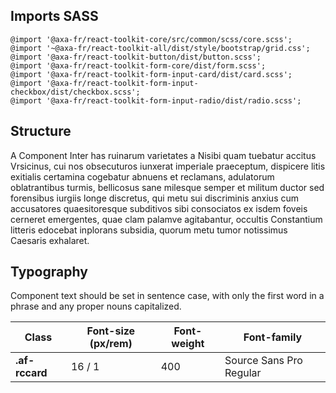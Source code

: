 ## Imports SASS

```
@import '@axa-fr/react-toolkit-core/src/common/scss/core.scss';
@import '~@axa-fr/react-toolkit-all/dist/style/bootstrap/grid.css';
@import '@axa-fr/react-toolkit-button/dist/button.scss';
@import '@axa-fr/react-toolkit-form-core/dist/form.scss';
@import '@axa-fr/react-toolkit-form-input-card/dist/card.scss';
@import '@axa-fr/react-toolkit-form-input-checkbox/dist/checkbox.scss';
@import '@axa-fr/react-toolkit-form-input-radio/dist/radio.scss';
```

## Structure

A Component Inter has ruinarum varietates a Nisibi quam tuebatur accitus Vrsicinus, cui nos obsecuturos iunxerat imperiale praeceptum, dispicere litis exitialis certamina cogebatur abnuens et reclamans, adulatorum oblatrantibus turmis, bellicosus sane milesque semper et militum ductor sed forensibus iurgiis longe discretus, qui metu sui discriminis anxius cum accusatores quaesitoresque subditivos sibi consociatos ex isdem foveis cerneret emergentes, quae clam palamve agitabantur, occultis Constantium litteris edocebat inplorans subsidia, quorum metu tumor notissimus Caesaris exhalaret.

## Typography

Component text should be set in sentence case, with only the first word in a phrase and any proper nouns capitalized.

| Class             | Font-size (px/rem) | Font-weight | Font-family             |
| ----------------- | ------------------ | ----------- | ----------------------- |
| **.af-rccard** | 16 / 1             | 400         | Source Sans Pro Regular |
